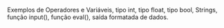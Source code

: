 Exemplos de Operadores e Variáveis, tipo int, tipo float, tipo bool,
Strings,  função input(), função eval(), saída formatada de dados. 


